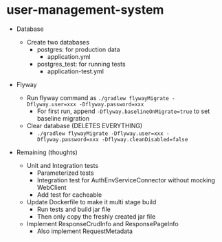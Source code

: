 # user-management-system

* Database
  * Create two databases
    * postgres: for production data
      * application.yml
    * postgres_test: for running tests
      * application-test.yml
* Flyway
  * Run flyway command as `./gradlew flywayMigrate -Dflyway.user=xxx -Dflyway.password=xxx`
    * For first run, append `-Dflyway.baselineOnMigrate=true` to set baseline migration
  * Clear database (DELETES EVERYTHING)
    * `./gradlew flywayMigrate -Dflyway.user=xxx -Dflyway.password=xxx -Dflyway.cleanDisabled=false`


* Remaining (thoughts)
  * Unit and Integration tests
    * Parameterized tests
    * Integration test for AuthEnvServiceConnector without mocking WebClient
    * Add test for cacheable
  * Update Dockerfile to make it multi stage build
    * Run tests and build jar file
    * Then only copy the freshly created jar file
  * Implement ResponseCrudInfo and ResponsePageInfo
    * Also implement RequestMetadata
